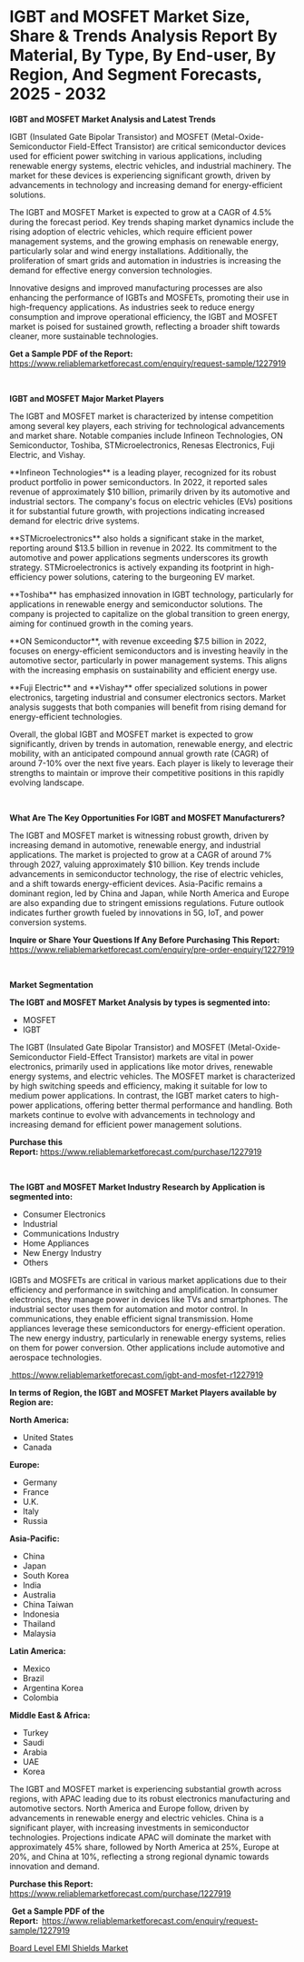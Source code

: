 <p><h1>IGBT and MOSFET Market Size, Share & Trends Analysis Report By Material, By Type, By End-user, By Region, And Segment Forecasts, 2025 - 2032</h1></p><p><strong>IGBT and MOSFET Market Analysis and Latest Trends</strong></p>
<p><p>IGBT (Insulated Gate Bipolar Transistor) and MOSFET (Metal-Oxide-Semiconductor Field-Effect Transistor) are critical semiconductor devices used for efficient power switching in various applications, including renewable energy systems, electric vehicles, and industrial machinery. The market for these devices is experiencing significant growth, driven by advancements in technology and increasing demand for energy-efficient solutions.</p><p>The IGBT and MOSFET Market is expected to grow at a CAGR of 4.5% during the forecast period. Key trends shaping market dynamics include the rising adoption of electric vehicles, which require efficient power management systems, and the growing emphasis on renewable energy, particularly solar and wind energy installations. Additionally, the proliferation of smart grids and automation in industries is increasing the demand for effective energy conversion technologies.</p><p>Innovative designs and improved manufacturing processes are also enhancing the performance of IGBTs and MOSFETs, promoting their use in high-frequency applications. As industries seek to reduce energy consumption and improve operational efficiency, the IGBT and MOSFET market is poised for sustained growth, reflecting a broader shift towards cleaner, more sustainable technologies.</p></p>
<p><strong>Get a Sample PDF of the Report:&nbsp;</strong> <a href="https://www.reliablemarketforecast.com/enquiry/request-sample/1227919?utm_campaign=1167&utm_medium=2&utm_source=Github&utm_content=ia&utm_term=10022025&utm_id=igbt-and-mosfet">https://www.reliablemarketforecast.com/enquiry/request-sample/1227919</a></p>
<p>&nbsp;</p>
<p><strong>IGBT and MOSFET Major Market Players</strong></p>
<p><p>The IGBT and MOSFET market is characterized by intense competition among several key players, each striving for technological advancements and market share. Notable companies include Infineon Technologies, ON Semiconductor, Toshiba, STMicroelectronics, Renesas Electronics, Fuji Electric, and Vishay.</p><p>**Infineon Technologies** is a leading player, recognized for its robust product portfolio in power semiconductors. In 2022, it reported sales revenue of approximately $10 billion, primarily driven by its automotive and industrial sectors. The company's focus on electric vehicles (EVs) positions it for substantial future growth, with projections indicating increased demand for electric drive systems.</p><p>**STMicroelectronics** also holds a significant stake in the market, reporting around $13.5 billion in revenue in 2022. Its commitment to the automotive and power applications segments underscores its growth strategy. STMicroelectronics is actively expanding its footprint in high-efficiency power solutions, catering to the burgeoning EV market.</p><p>**Toshiba** has emphasized innovation in IGBT technology, particularly for applications in renewable energy and semiconductor solutions. The company is projected to capitalize on the global transition to green energy, aiming for continued growth in the coming years.</p><p>**ON Semiconductor**, with revenue exceeding $7.5 billion in 2022, focuses on energy-efficient semiconductors and is investing heavily in the automotive sector, particularly in power management systems. This aligns with the increasing emphasis on sustainability and efficient energy use.</p><p>**Fuji Electric** and **Vishay** offer specialized solutions in power electronics, targeting industrial and consumer electronics sectors. Market analysis suggests that both companies will benefit from rising demand for energy-efficient technologies.</p><p>Overall, the global IGBT and MOSFET market is expected to grow significantly, driven by trends in automation, renewable energy, and electric mobility, with an anticipated compound annual growth rate (CAGR) of around 7-10% over the next five years. Each player is likely to leverage their strengths to maintain or improve their competitive positions in this rapidly evolving landscape.</p></p>
<p>&nbsp;</p>
<p><strong>What Are The Key Opportunities For IGBT and MOSFET Manufacturers?</strong></p>
<p><p>The IGBT and MOSFET market is witnessing robust growth, driven by increasing demand in automotive, renewable energy, and industrial applications. The market is projected to grow at a CAGR of around 7% through 2027, valuing approximately $10 billion. Key trends include advancements in semiconductor technology, the rise of electric vehicles, and a shift towards energy-efficient devices. Asia-Pacific remains a dominant region, led by China and Japan, while North America and Europe are also expanding due to stringent emissions regulations. Future outlook indicates further growth fueled by innovations in 5G, IoT, and power conversion systems.</p></p>
<p><strong>Inquire or Share Your Questions If Any Before Purchasing This Report:</strong> <a href="https://www.reliablemarketforecast.com/enquiry/pre-order-enquiry/1227919?utm_campaign=1167&utm_medium=2&utm_source=Github&utm_content=ia&utm_term=10022025&utm_id=igbt-and-mosfet">https://www.reliablemarketforecast.com/enquiry/pre-order-enquiry/1227919</a></p>
<p>&nbsp;</p>
<p><strong>Market Segmentation</strong></p>
<p><strong>The IGBT and MOSFET Market Analysis by types is segmented into:</strong></p>
<p><ul><li>MOSFET</li><li>IGBT</li></ul></p>
<p><p>The IGBT (Insulated Gate Bipolar Transistor) and MOSFET (Metal-Oxide-Semiconductor Field-Effect Transistor) markets are vital in power electronics, primarily used in applications like motor drives, renewable energy systems, and electric vehicles. The MOSFET market is characterized by high switching speeds and efficiency, making it suitable for low to medium power applications. In contrast, the IGBT market caters to high-power applications, offering better thermal performance and handling. Both markets continue to evolve with advancements in technology and increasing demand for efficient power management solutions.</p></p>
<p><strong>Purchase this Report:&nbsp;</strong><a href="https://www.reliablemarketforecast.com/purchase/1227919?utm_campaign=1167&utm_medium=2&utm_source=Github&utm_content=ia&utm_term=10022025&utm_id=igbt-and-mosfet">https://www.reliablemarketforecast.com/purchase/1227919</a></p>
<p>&nbsp;</p>
<p><strong>The IGBT and MOSFET Market Industry Research by Application is segmented into:</strong></p>
<p><ul><li>Consumer Electronics</li><li>Industrial</li><li>Communications Industry</li><li>Home Appliances</li><li>New Energy Industry</li><li>Others</li></ul></p>
<p><p>IGBTs and MOSFETs are critical in various market applications due to their efficiency and performance in switching and amplification. In consumer electronics, they manage power in devices like TVs and smartphones. The industrial sector uses them for automation and motor control. In communications, they enable efficient signal transmission. Home appliances leverage these semiconductors for energy-efficient operation. The new energy industry, particularly in renewable energy systems, relies on them for power conversion. Other applications include automotive and aerospace technologies.</p></p>
<p><a href="https://www.reliablemarketforecast.com/igbt-and-mosfet-r1227919?utm_campaign=1167&utm_medium=2&utm_source=Github&utm_content=ia&utm_term=10022025&utm_id=igbt-and-mosfet">&nbsp;https://www.reliablemarketforecast.com/igbt-and-mosfet-r1227919</a></p>
<p><strong>In terms of Region, the IGBT and MOSFET Market Players available by Region are:</strong></p>
<p>
    <p> <strong> North America: </strong>
        <ul>
            <li>United States</li>
            <li>Canada</li>
        </ul>
        </p> 
    <p> <strong> Europe: </strong>
        <ul>
            <li>Germany</li>
            <li>France</li>
            <li>U.K.</li>
            <li>Italy</li>
            <li>Russia</li>
        </ul>
        </p> 
    <p> <strong> Asia-Pacific: </strong>
        <ul>
            <li>China</li>
            <li>Japan</li>
            <li>South Korea</li>
            <li>India</li>
            <li>Australia</li>
            <li>China Taiwan</li>
            <li>Indonesia</li>
            <li>Thailand</li>
            <li>Malaysia</li>
        </ul>
        </p> 
    <p> <strong> Latin America: </strong>
        <ul>
            <li>Mexico</li>
            <li>Brazil</li>
            <li>Argentina Korea</li>
            <li>Colombia</li>
        </ul>
        </p> 
    <p> <strong> Middle East & Africa: </strong>
        <ul>
            <li>Turkey</li>
            <li>Saudi</li>
            <li>Arabia</li>
            <li>UAE</li>
            <li>Korea</li>
        </ul>
    </p>
    </p>
<p><p>The IGBT and MOSFET market is experiencing substantial growth across regions, with APAC leading due to its robust electronics manufacturing and automotive sectors. North America and Europe follow, driven by advancements in renewable energy and electric vehicles. China is a significant player, with increasing investments in semiconductor technologies. Projections indicate APAC will dominate the market with approximately 45% share, followed by North America at 25%, Europe at 20%, and China at 10%, reflecting a strong regional dynamic towards innovation and demand.</p></p>
<p><strong>Purchase this Report: </strong><a href="https://www.reliablemarketforecast.com/purchase/1227919?utm_campaign=1167&utm_medium=2&utm_source=Github&utm_content=ia&utm_term=10022025&utm_id=igbt-and-mosfet">https://www.reliablemarketforecast.com/purchase/1227919</a></p>
<p>&nbsp;<strong>Get a Sample PDF of the Report:&nbsp;&nbsp;</strong><a href="https://www.reliablemarketforecast.com/enquiry/request-sample/1227919?utm_campaign=1167&utm_medium=2&utm_source=Github&utm_content=ia&utm_term=10022025&utm_id=igbt-and-mosfet">https://www.reliablemarketforecast.com/enquiry/request-sample/1227919</a></p>
<p><strong></strong></p>
<p><p><a href="https://github.com/mabutironaldo/Market-Research-Report-List-7/blob/main/board-level-emi-shields-market.md?utm_campaign=1167&utm_medium=2&utm_source=Github&utm_content=ia&utm_term=10022025&utm_id=igbt-and-mosfet">Board Level EMI Shields Market</a></p></p>
